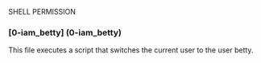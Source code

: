 SHELL PERMISSION

### [0-iam_betty] (0-iam_betty)
This file executes a script that switches the current user to the user betty.
